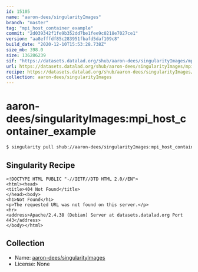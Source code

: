 ```yaml
---
id: 15105
name: "aaron-dees/singularityImages"
branch: "master"
tag: "mpi_host_container_example"
commit: "2d039342f1fe9b352dd7be1fee9c0218e7027ce1"
version: "aa8efffdf85c283951fbafd5daf109c8"
build_date: "2020-12-10T15:53:28.738Z"
size_mb: 398.0
size: 136286239
sif: "https://datasets.datalad.org/shub/aaron-dees/singularityImages/mpi_host_container_example/2020-12-10-2d039342-aa8efffd/aa8efffdf85c283951fbafd5daf109c8.sif"
url: https://datasets.datalad.org/shub/aaron-dees/singularityImages/mpi_host_container_example/2020-12-10-2d039342-aa8efffd/
recipe: https://datasets.datalad.org/shub/aaron-dees/singularityImages/mpi_host_container_example/2020-12-10-2d039342-aa8efffd/Singularity
collection: aaron-dees/singularityImages
---
```


# aaron-dees/singularityImages:mpi_host_container_example

```bash
$ singularity pull shub://aaron-dees/singularityImages:mpi_host_container_example
```

## Singularity Recipe

```singularity
<!DOCTYPE HTML PUBLIC "-//IETF//DTD HTML 2.0//EN">
<html><head>
<title>404 Not Found</title>
</head><body>
<h1>Not Found</h1>
<p>The requested URL was not found on this server.</p>
<hr>
<address>Apache/2.4.38 (Debian) Server at datasets.datalad.org Port 443</address>
</body></html>
```

## Collection

 - Name: [aaron-dees/singularityImages](https://github.com/aaron-dees/singularityImages)
 - License: None

